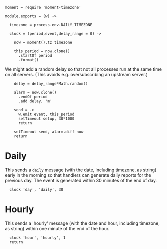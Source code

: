     moment = require 'moment-timezone'

    module.exports = (w) ->

      timezone = process.env.DAILY_TIMEZONE

      clock = (period,event,delay_range = 0) ->

        now = moment().tz timezone

        this_period = now.clone()
          .startOf period
          .format()

We might add a random delay so that not all processes run at the same time on all servers. (This avoids e.g. oversubscribing an upstream server.)

        delay = delay_range*Math.random()

        alarm = now.clone()
          .endOf period
          .add delay, 'm'

        send = ->
          w.emit event, this_period
          setTimeout setup, 30*1000
          return

        setTimeout send, alarm.diff now
        return

Daily
=====

This sends a `daily` message (with the date, including timezone, as string) early in the morning so that handlers can generate daily reports for the previous day. The event is generated within 30 minutes of the end of day.

      clock 'day', 'daily', 30

Hourly
======

This sends a 'hourly' message (with the date and hour, including timezone, as string) within one minute of the end of the hour.

      clock 'hour', 'hourly', 1
      return
